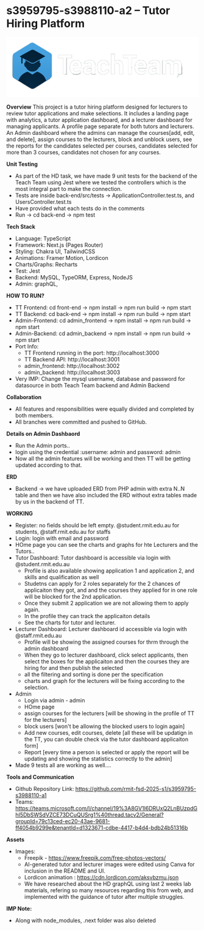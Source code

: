 # s3959795-s3988110-a2 – Tutor Hiring Platform

![App Logo](teach-team/public/logo1.png)



**Overview**
This project is a tutor hiring platform designed for lecturers to review tutor applications and make selections. It includes a landing page with analytics, a tutor application dashboard, and a lecturer dashboard for managing applicants. A profile page separate for both tutors and lecturers. An Admin dashboard where the admins can manage the courses[add, edit, and delete], assign courses to the lecturers, block and unblock users, see the reports for the candidates selected per courses, candidates selected for more than 3 courses, candidates not chosen for any courses.



**Unit Testing**
* As part of the HD task, we have made 9 unit tests for the backend of the Teach Team using Jest where we tested the controllers which is the most integral part to make the connection.
* Tests are inside back-end/src/tests -> ApplicationController.test.ts, and UsersController.test.ts
* Have provided what each tests do in the comments
* Run -> cd back-end  -> npm test


**Tech Stack**
* Language: TypeScript
* Framework: Next.js (Pages Router)
* Styling: Chakra UI, TailwindCSS
* Animations: Framer Motion, Lordicon
* Charts/Graphs: Recharts
* Test: Jest
* Backend: MySQL, TypeORM, Express, NodeJS
* Admin: graphQL, 

**HOW TO RUN?**

* TT Frontend:    cd front-end -> npm install -> npm run build -> npm start
* TT Backend:     cd back-end -> npm install -> npm run build -> npm start
* Admin-Frontend: cd admin_frontend -> npm install -> npm run build -> npm start
* Admin-Backend:  cd admin_backend -> npm install -> npm run build -> npm start
* Port Info: 
  * TT Frontend running in the port: http://localhost:3000
  * TT Backend API: http://localhost:3001
  * admin_frontend: http://localhost:3002
  * admin_backend: http://localhost:3003
* Very IMP: Change the mysql username, database and password for datasource in both Teach Team backend and Admin Backend

**Collaboration** 
* All features and responsibilities were equally divided and completed by both members.
* All branches were committed and pushed to GitHub.


**Details on Admin Dashbaord**
* Run the Admin ports.. 
* login using the credential :username: admin and password: admin 
* Now all the admin features will be working and then TT will be getting updated according to that.


**ERD**
* Backend -> we have uploaded ERD from PHP admin with extra N..N table and then we have also included the ERD without extra tables made by us in the backend of TT. 

**WORKING**
* Register: no fields should be left empty. @student.rmit.edu.au for students, @staff.rmit.edu.au for staffs
* Login: login with email and password
* HOme page you can see the charts and graphs for hte Lecturers and the Tutors..
* Tutor Dashboard: Tutor dashboard is accessible via login with @student.rmit.edu.au 
     * Profile is also available showing application 1 and application 2, and skills and qualification as well
     * Studetns can apply for 2 roles separately for the 2 chances of applicaiton they got, and and the courses they applied for in one role will be blocked for the 2nd application.
     * Once they submit 2 application we are not allowing them to apply again. 
     * In the profile they can track the applicaiton details
     * See the charts for tutor and lecturer.
* Lecturer Dashboard: Lecturer dashboard id accessible via login with @staff.rmit.edu.au
    * Profile will be showing the assigned courses for thrm through the admin dashboard
    * When they go to lecturer dashboard, click select applicants, then select the boxes for the applicaiton and then the courses they are hiring for and then publish the selected
    * all the filtering and sorting is done per the specification
    * charts and graph for the lecturers will be fixing according to the selection.
* Admin
  * Login via admin - admin
  * HOme page
  * assign courses for the lecturers [will be showing in the profile of TT for the lecturers]
  * block users [won't be allowing the blocked users to login again] 
  * Add new courses, edit courses, delete [all these will be updatign in the TT, you can double check via the tutor dashboard applicaiton form]
  * Report [every time a person is selected or apply the report will be updating and showing the statistics correctly to the admin]
* Made 9 tests all are working as well....



**Tools and Communication**
* Github Repository Link: https://github.com/rmit-fsd-2025-s1/s3959795-s3988110-a1
* Teams: https://teams.microsoft.com/l/channel/19%3A8GV1I6DRUxQ2LnBUzpdGhI5DbSWSdVZCE73DCuQUSrg1%40thread.tacv2/General?groupId=79c13ced-ec20-43ae-9681-ff4054b9299e&tenantId=d1323671-cdbe-4417-b4d4-bdb24b51316b


**Assets**
* Images:
    * Freepik - https://www.freepik.com/free-photos-vectors/
    * AI-generated tutor and lecturer images were edited using Canva for inclusion in the README and UI.
    * Lordicon animation : https://cdn.lordicon.com/aksvbzmu.json
    * We have researched about the HD graphQL using last 2 weeks lab materials, refering so many resources regarding this from web, and implemented with the guidance of tutor after multiple struggles.

**IMP Note:**
* Along with node_modules, .next folder was also deleted 
